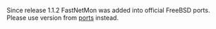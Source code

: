 Since release 1.1.2 FastNetMon was added into official FreeBSD ports. Please use version from [ports](https://freshports.org/net-mgmt/fastnetmon/) instead.
